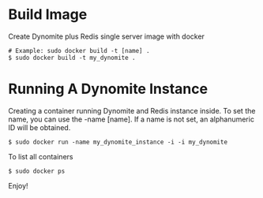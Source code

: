# Build Image

Create Dynomite plus Redis single server image with docker

    # Example: sudo docker build -t [name] .
    $ sudo docker build -t my_dynomite .

# Running A Dynomite Instance

Creating a container running Dynomite and Redis instance inside. To set the name, you can use the -name [name]. If a name is not set, an alphanumeric ID will be obtained.

    $ sudo docker run -name my_dynomite_instance -i -i my_dynomite

To list all containers

    $ sudo docker ps

Enjoy!
